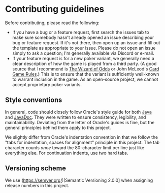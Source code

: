 # Contributing guidelines
Before contributing, please read the following:
* If you have a bug or a feature request, first search the issues tab to make sure somebody hasn't already opened an issue describing your bug or feature request. If it's not there, then open up an issue and fill out the template as appropriate to your issue. Please do not open an issue simply to ask a question; I'm generally available via Discord or e-mail.
* If your feature request is for a new poker variant, we generally need a clear description of how the game is played from a third party. (A good source that I recommend is [The Wizard of Odds](https://wizardofodds.com/) or John McLeod's [Card Game Rules](https://www.pagat.com/).) This is to ensure that the variant is sufficiently well-known to warrant inclusion in the game. As an open-source project, we cannot accept proprietary poker variants.

## Style conventions
In general, code should closely follow Oracle's style guide for both [Java](https://www.oracle.com/technetwork/java/javase/documentation/codeconvtoc-136057.html) and [JavaDoc](https://www.oracle.com/technetwork/java/javase/documentation/index-137868.html). They were written to ensure consistency, legibility, and maintainability. Deviating from the letter of Oracle's guides is fine, but the general principles behind them apply to this project.

We slightly differ from Oracle's indentation convention in that we follow the "tabs for indentation, spaces for alignment" principle in this project. The tab character counts _once_ toward the 80-character limit per line just like everything else. For continuation indents, use two hard tabs.

## Versioning scheme
We use (https://semver.org/)[Semantic Versioning 2.0.0] when assigning release numbers in this project.
